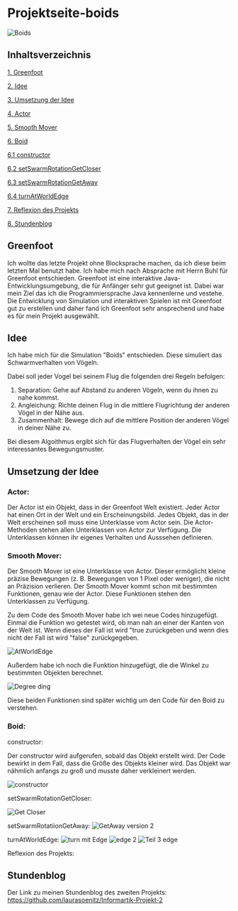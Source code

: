 # Projektseite-boids

![Boids](https://user-images.githubusercontent.com/88386035/163671548-1aeb06dd-2108-4ae3-b496-82953d4b9ea8.PNG)

## Inhaltsverzeichnis 


[1.   Greenfoot](#1)

[2.   Idee](#2)

[3.   Umsetzung der Idee](#3)

[4.     Actor](#4)

[5.    Smooth Mover](#5)

[6.    Boid](#6)

[6.1  constructor](#7)

[6.2  setSwarmRotationGetCloser](#8)

[6.3   setSwarmRotationGetAway](#9)

[6.4  turnAtWorldEdge](#10)

[7.    Reflexion des Projekts](#11)

[8.    Stundenblog](#12)

## <a name="1"></a> Greenfoot

Ich wollte das letzte Projekt ohne Blocksprache machen, da ich diese beim letzten Mal benutzt habe. Ich habe mich nach Absprache mit Herrn Buhl für Greenfoot entschieden. Greenfoot ist eine interaktive Java-Entwicklungsumgebung, die für Anfänger sehr gut geeignet ist. Dabei war mein Ziel das ich die Programmiersprache Java kennenlerne und vestehe. Die Entwicklung von Simulation und interaktiven Spielen ist mit Greenfoot gut zu erstellen und daher fand ich Greenfoot sehr ansprechend und habe es für mein Projekt ausgewählt.

## <a name="2"></a> Idee
 
Ich habe mich für die Simulation "Boids" entschieden. Diese simuliert das Schwarmverhalten von Vögeln. 

Dabei soll jeder Vogel bei seinem Flug die folgenden drei Regeln befolgen:
1. Separation: Gehe auf Abstand zu anderen Vögeln, wenn du ihnen zu nahe kommst.
2. Angleichung: Richte deinen Flug in die mittlere Flugrichtung der anderen Vögel in der Nähe aus.
3. Zusammenhalt: Bewege dich auf die mittlere Position der anderen Vögel in deiner Nähe zu.

Bei diesem Algoithmus ergibt sich für das Flugverhalten der Vögel ein sehr interessantes Bewegungsmuster. 

## <a name="3"></a> Umsetzung der Idee

### <a name="4"></a>  Actor: 
 
Der Actor  ist ein Objekt, dass in der Greenfoot Welt existiert. Jeder Actor hat einen Ort in der Welt und ein Erscheinungsbild. Jedes Objekt, das in der Welt erscheinen soll muss eine Unterklasse vom Actor sein. Die Actor-Methoden stehen allen Unterklassen von Actor zur Verfügung. Die Unterklassen können ihr eigenes Verhalten und Ausssehen definieren.
 
### <a name="5"></a>  Smooth Mover:
 
Der Smooth Mover ist eine Unterklasse von Actor. Dieser ermöglicht kleine präzise Bewegungen (z. B. Bewegungen von 1 Pixel oder weniger), die nicht an Präzision verlieren. Der Smooth Mover kommt schon mit bestimmten Funktionen, genau wie der Actor. Diese Funktionen stehen den Unterklassen zu Verfügung. 

Zu dem Code des Smooth Mover habe ich wei neue Codes hinzugefügt. Einmal die Funktion wo getestet wird, ob man nah an einer der Kanten von der Welt ist. Wenn dieses der Fall ist wird "true zurückgeben und wenn dies nicht der Fall ist wird "false" zurückgegeben.

 ![AtWorldEdge](https://user-images.githubusercontent.com/88386035/163636217-6b202c5e-2dcf-4655-a4c8-20adea4af3af.PNG)

Außerdem habe ich noch die Funktion hinzugefügt, die die Winkel zu bestimmten Objekten berechnet. 

![Degree ding](https://user-images.githubusercontent.com/88386035/163636303-d29fc047-8837-4452-90a4-864e86100e62.PNG)

Diese beiden Funktionen sind später wichtig um den Code für den Boid zu verstehen.

### <a name="6"></a>  Boid:
 
<a name="7"></a> constructor:

Der constructor wird aufgerufen, sobald das Objekt erstellt wird. Der Code bewirkt in dem Fall, dass die Größe des Objekts kleiner wird. Das Objekt war nähmlich anfangs zu groß und musste daher verkleinert werden.

![constructor](https://user-images.githubusercontent.com/88386035/163671330-6627df9c-6994-45b3-ac78-d5b8bca00816.PNG)

<a name="8"></a> setSwarmRotationGetCloser: 

![Get Closer](https://user-images.githubusercontent.com/88386035/163671348-dfa47cd1-2c3d-41d3-826e-fd867a6341ef.PNG)

<a name="9"></a> setSwarmRotatiionGetAway:
![GetAway version 2](https://user-images.githubusercontent.com/88386035/163671342-0db832b2-970a-497f-bf07-956ed4cf8218.PNG)

<a name="10"></a> turnAtWorldEdge:
![turn mit Edge](https://user-images.githubusercontent.com/88386035/163671362-64319aed-981d-4b36-98eb-66c8aa201d5a.PNG)
![edge 2](https://user-images.githubusercontent.com/88386035/163671377-48df3459-648c-435a-8011-267bd1545b8a.PNG)
![Teil 3 edge](https://user-images.githubusercontent.com/88386035/163671379-916f3bab-546b-4939-a4c3-d5c97821652e.PNG)

 
<a name="11"></a>  Reflexion des Projekts:


 
## <a name="12"></a> Stundenblog

Der Link zu meinen Stundenblog des zweiten Projekts:
https://github.com/laurasoenitz/Informartik-Projekt-2
